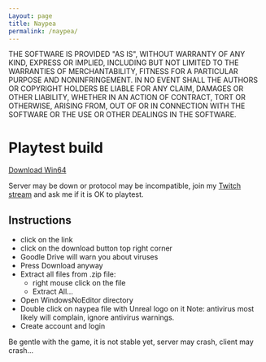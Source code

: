 ```yaml
---
Layout: page
title: Naypea
permalink: /naypea/
---
```


THE SOFTWARE IS PROVIDED "AS IS", WITHOUT WARRANTY OF ANY KIND,
EXPRESS OR IMPLIED, INCLUDING BUT NOT LIMITED TO THE WARRANTIES OF
MERCHANTABILITY, FITNESS FOR A PARTICULAR PURPOSE AND
NONINFRINGEMENT. IN NO EVENT SHALL THE AUTHORS OR COPYRIGHT HOLDERS BE
LIABLE FOR ANY CLAIM, DAMAGES OR OTHER LIABILITY, WHETHER IN AN ACTION
OF CONTRACT, TORT OR OTHERWISE, ARISING FROM, OUT OF OR IN CONNECTION
WITH THE SOFTWARE OR THE USE OR OTHER DEALINGS IN THE SOFTWARE.

# Playtest build

[Download Win64](https://cdn.naypea.com/naypea.zip)

Server may be down or protocol may be incompatible, join my [Twitch
stream](https://www.twitch.tv/mika314) and ask me if it is OK to
playtest.

## Instructions
- click on the link
- click on the download button top right corner
- Goodle Drive will warn you about viruses
- Press Download anyway
- Extract all files from .zip file:
  - right mouse click on the file
  - Extract All...
- Open WindowsNoEditor directory
- Double click on naypea file with Unreal logo on it
  Note: antivirus most likely will complain, ignore antivirus warnings.
- Create account and login

Be gentle with the game, it is not stable yet, server may crash,
client may crash...
